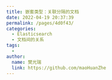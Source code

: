 ```yaml
---
title: 嵌套类型：关联分隔的文档
date: 2022-04-19 20:37:39
permalink: /pages/4d0f43/
categories:
  - Elasticsearch
  - 文档间的关系
tags:
  - 
author: 
  name: 樊光瑞
  link: https://github.com/maoHuanZhe
---
```

